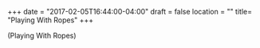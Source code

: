 +++
date = "2017-02-05T16:44:00-04:00"
draft = false
location = ""
title= "Playing With Ropes"
+++

(Playing With Ropes)